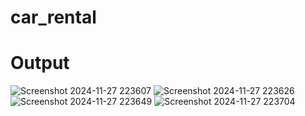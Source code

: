 # car_rental

# Output
![Screenshot 2024-11-27 223607](https://github.com/user-attachments/assets/1375f055-1865-468c-bd95-2f27fbce2acf)
![Screenshot 2024-11-27 223626](https://github.com/user-attachments/assets/e843eae6-9adf-42fa-a851-ddb25a492146)
![Screenshot 2024-11-27 223649](https://github.com/user-attachments/assets/21ef268f-238e-41c3-a06c-bc940aa98716)
![Screenshot 2024-11-27 223704](https://github.com/user-attachments/assets/0e9fe9b4-3c33-48b2-a079-3d23cafbfd33)
